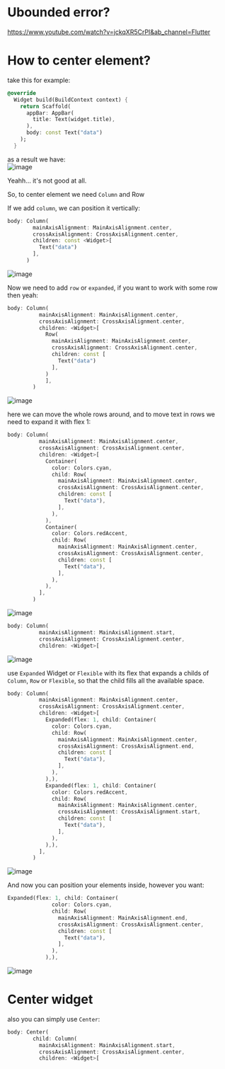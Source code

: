 # Ubounded error?
https://www.youtube.com/watch?v=jckqXR5CrPI&ab_channel=Flutter

# How to center element?


take this for example:  

```dart
@override
  Widget build(BuildContext context) {
    return Scaffold(
      appBar: AppBar(
        title: Text(widget.title),
      ),
      body: const Text("data")
    );
  }
```
as a result we have:  
![image](https://user-images.githubusercontent.com/63263301/216997729-321f509c-3425-44ee-a2b6-b96d5616d082.png)

Yeahh... it's not good at all.  

So, to center element we need `Column` and Row  

If we add `column`, we can position it vertically:  

```dart
body: Column(
        mainAxisAlignment: MainAxisAlignment.center,
        crossAxisAlignment: CrossAxisAlignment.center,
        children: const <Widget>[
          Text("data")
        ],
      )
```

![image](https://user-images.githubusercontent.com/63263301/216998518-87e82625-de9b-44e3-a0f7-afe89d5866af.png)

Now we need to add `row` or `expanded`, if you want to work with some row then yeah:  

```dart
body: Column(
          mainAxisAlignment: MainAxisAlignment.center,
          crossAxisAlignment: CrossAxisAlignment.center,
          children: <Widget>[
            Row(
              mainAxisAlignment: MainAxisAlignment.center,
              crossAxisAlignment: CrossAxisAlignment.center,
              children: const [
                Text("data")
              ],
            )
            ],
        )
```

![image](https://user-images.githubusercontent.com/63263301/216999277-b167b406-82b5-4cd2-a29d-e3ccb2d8de4a.png)

here we can move the whole rows around, and to move text in rows we need to expand it with flex 1:

```dart
body: Column(
          mainAxisAlignment: MainAxisAlignment.center,
          crossAxisAlignment: CrossAxisAlignment.center,
          children: <Widget>[
            Container(
              color: Colors.cyan,
              child: Row(
                mainAxisAlignment: MainAxisAlignment.center,
                crossAxisAlignment: CrossAxisAlignment.center,
                children: const [
                  Text("data"),
                ],
              ),
            ),
            Container(
              color: Colors.redAccent,
              child: Row(
                mainAxisAlignment: MainAxisAlignment.center,
                crossAxisAlignment: CrossAxisAlignment.center,
                children: const [
                  Text("data"),
                ],
              ),
            ),
          ],
        )
```

![image](https://user-images.githubusercontent.com/63263301/217004315-9af4fc67-4c5f-4523-ba96-1e9dba699040.png)


```dart
body: Column(
          mainAxisAlignment: MainAxisAlignment.start,
          crossAxisAlignment: CrossAxisAlignment.center,
          children: <Widget>[
```

![image](https://user-images.githubusercontent.com/63263301/217005516-6e6645d8-77c7-4b73-9933-9ae1b01492db.png)

use `Expanded` Widget or `Flexible` with its flex that expands a childs of `Column`, `Row` or `Flexible`, so that the child fills all the available space.


```dart
body: Column(
          mainAxisAlignment: MainAxisAlignment.center,
          crossAxisAlignment: CrossAxisAlignment.center,
          children: <Widget>[
            Expanded(flex: 1, child: Container(
              color: Colors.cyan,
              child: Row(
                mainAxisAlignment: MainAxisAlignment.center,
                crossAxisAlignment: CrossAxisAlignment.end,
                children: const [
                  Text("data"),
                ],
              ),
            ),),
            Expanded(flex: 1, child: Container(
              color: Colors.redAccent,
              child: Row(
                mainAxisAlignment: MainAxisAlignment.center,
                crossAxisAlignment: CrossAxisAlignment.start,
                children: const [
                  Text("data"),
                ],
              ),
            ),),
          ],
        )
```
![image](https://user-images.githubusercontent.com/63263301/217007869-9479a8bc-7cb2-4c52-aeba-52d7fa037680.png)

And now you can position your elements inside, however you want:  

```dart
Expanded(flex: 1, child: Container(
              color: Colors.cyan,
              child: Row(
                mainAxisAlignment: MainAxisAlignment.end,
                crossAxisAlignment: CrossAxisAlignment.center,
                children: const [
                  Text("data"),
                ],
              ),
            ),),
```

![image](https://user-images.githubusercontent.com/63263301/217008427-d1098ec0-ea32-440c-a40e-217a58df7bea.png)


# Center widget

also you can simply use `Center`:  

```dart
body: Center(
        child: Column(
          mainAxisAlignment: MainAxisAlignment.start,
          crossAxisAlignment: CrossAxisAlignment.center,
          children: <Widget>[
```
